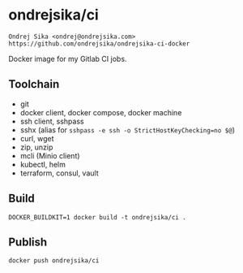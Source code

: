 # ondrejsika/ci

    Ondrej Sika <ondrej@ondrejsika.com>
    https://github.com/ondrejsika/ondrejsika-ci-docker

Docker image for my Gitlab CI jobs.

## Toolchain

- git
- docker client, docker compose, docker machine
- ssh client, sshpass
- sshx (alias for `sshpass -e ssh -o StrictHostKeyChecking=no $@`)
- curl, wget
- zip, unzip
- mcli (Minio client)
- kubectl, helm
- terraform, consul, vault

## Build

```
DOCKER_BUILDKIT=1 docker build -t ondrejsika/ci .
```

## Publish

```
docker push ondrejsika/ci
```
